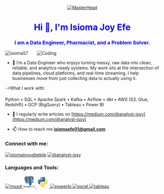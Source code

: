 <p align="center">
  <a href="https://rishavchanda.io">
    <img src="https://i.imgur.com/mE1QYe6.jpg" alt="MasterHead">
  </a>
</p>


<h1 align="center" style="color: blue;">Hi 👋, I'm Isioma Joy Efe</h1>
<h3 align="center" style="color: blue;">I am a Data Engineer, Pharmacist, and a Problem Solver.</h3>

<img align="right" alt="Coding" width="400" src="https://www.bgrafio.com/wp-content/uploads/2020/04/Animated-Explainer-Video-Bgrafio.gif">

<p align="left"> <img src="https://komarev.com/ghpvc/?username=isioma57&label=Profile%20views&color=0e75b6&style=flat" alt="isioma57" /> </p>

- 🔭 I’m a Data Engineer who enjoys turning messy, raw data into clean, reliable, and analytics-ready systems.
My work sits at the intersection of data pipelines, cloud platforms, and real-time streaming. I help businesses move from just collecting data to actually using it.

-⚡What I work with:

Python • SQL • Apache Spark • Kafka • Airflow • dbt • AWS (S3, Glue, Redshift) • GCP (BigQuery) • Tableau • Power BI

- 📝 I regularly write articles on [https://medium.com/@analyst-issy](https://medium.com/@analyst-issy)


- 📫 How to reach me **isiomaefe01@gmail.com**

<h3 align="left">Connect with me:</h3>
<p align="left">
<a href="https://linkedin.com/in/isiomajoyugbekile" target="blank"><img align="center" src="https://raw.githubusercontent.com/rahuldkjain/github-profile-readme-generator/master/src/images/icons/Social/linked-in-alt.svg" alt="isiomajoyugbekile" height="30" width="40" /></a>
<a href="https://medium.com/@analyst-issy" target="blank"><img align="center" src="https://raw.githubusercontent.com/rahuldkjain/github-profile-readme-generator/master/src/images/icons/Social/medium.svg" alt="@analyst-issy" height="30" width="40" /></a>
</p>

<h3 align="left">Languages and Tools:</h3>
<p align="left"> 
    <a href="https://www.microsoft.com/en-us/sql-server" target="_blank" rel="noreferrer"> 
        <img src="https://www.svgrepo.com/show/303229/microsoft-sql-server-logo.svg" alt="mssql" width="40" height="40"/> 
    </a> 
    <a href="https://www.postgresql.org" target="_blank" rel="noreferrer"> 
        <img src="https://raw.githubusercontent.com/devicons/devicon/master/icons/postgresql/postgresql-original-wordmark.svg" alt="postgresql" width="40" height="40"/> 
    </a> 
    <a href="https://www.python.org" target="_blank" rel="noreferrer"> 
        <img src="https://raw.githubusercontent.com/devicons/devicon/master/icons/python/python-original.svg" alt="python" width="40" height="40"/> 
    </a>
    <a href="https://powerbi.microsoft.com" target="_blank" rel="noreferrer">
        <img src="https://upload.wikimedia.org/wikipedia/commons/c/cf/New_Power_BI_Logo.svg" alt="powerbi" width="40" height="40"/>
    </a>
    <a href="https://upload.wikimedia.org/wikipedia/commons/7/73/Microsoft_Excel_2013-2019_logo.svg" target="_blank" rel="noreferrer">
        <img src="https://upload.wikimedia.org/wikipedia/commons/7/73/Microsoft_Excel_2013-2019_logo.svg" alt="excel" width="40" height="40"/>
    </a>
    <a href="https://www.tableau.com/" target="_blank" rel="noreferrer">
        <img src="https://logos-world.net/wp-content/uploads/2021/10/Tableau-Logo.png" alt="tableau" width="40" height="40"/>
    </a>
</p>


